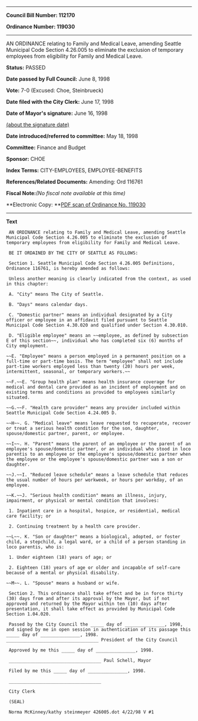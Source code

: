 

********

**Council Bill Number: 112170**
   
**Ordinance Number: 119030**
********

 AN ORDINANCE relating to Family and Medical Leave, amending Seattle Municipal Code Section 4.26.005 to eliminate the exclusion of temporary employees from eligibility for Family and Medical Leave.

**Status:** PASSED
   
**Date passed by Full Council:** June 8, 1998
   
**Vote:** 7-0 (Excused: Choe, Steinbrueck)
   
**Date filed with the City Clerk:** June 17, 1998
   
**Date of Mayor's signature:** June 16, 1998
   
[(about the signature date)](/~public/approvaldate.htm)
   
   
   
**Date introduced/referred to committee:** May 18, 1998
   
**Committee:** Finance and Budget
   
**Sponsor:** CHOE
   
   
**Index Terms:** CITY-EMPLOYEES, EMPLOYEE-BENEFITS

**References/Related Documents:** Amending: Ord 116761

**Fiscal Note:**_(No fiscal note available at this time)_

**Electronic Copy: **[PDF scan of Ordinance No. 119030](/~archives/Ordinances/Ord_119030.pdf)

********

**Text**
   
```
 AN ORDINANCE relating to Family and Medical Leave, amending Seattle Municipal Code Section 4.26.005 to eliminate the exclusion of temporary employees from eligibility for Family and Medical Leave.

 BE IT ORDAINED BY THE CITY OF SEATTLE AS FOLLOWS:

 Section 1. Seattle Municipal Code Section 4.26.005 Definitions, Ordinance 116761, is hereby amended as follows:

 Unless another meaning is clearly indicated from the context, as used in this chapter:

 A. "City" means The City of Seattle.

 B. "Days" means calendar days.

 C. "Domestic partner" means an individual designated by a City officer or employee in an affidavit filed pursuant to Seattle Municipal Code Section 4.30.020 and qualified under Section 4.30.010.

 D. "Eligible employee" means an ~~employee, as defined by subsection E of this section~~, individual who has completed six (6) months of City employment.

~~E. "Employee" means a person employed in a permanent position on a full-time or part-time basis. The term "employee" shall not include part-time workers employed less than twenty (20) hours per week, intermittent, seasonal, or temporary workers.~~

~~F.~~E. "Group health plan" means health insurance coverage for medical and dental care provided as an incident of employment and on existing terms and conditions as provided to employees similarly situated.

~~G.~~F. "Health care provider" means any provider included within Seattle Municipal Code Section 4.24.005 D.

~~H~~. G. "Medical leave" means leave requested to recuperate, recover or treat a serious health condition for the son, daughter, spouse/domestic partner, parent, or employee.

~~I~~. H. "Parent" means the parent of an employee or the parent of an employee's spouse/domestic partner, or an individual who stood in loco parentis to an employee or the employee's spouse/domestic partner when the employee or the employee's spouse/domestic partner was a son or daughter.

~~J.~~I. "Reduced leave schedule" means a leave schedule that reduces the usual number of hours per workweek, or hours per workday, of an employee.

~~K.~~J. "Serious health condition" means an illness, injury, impairment, or physical or mental condition that involves:

 1. Inpatient care in a hospital, hospice, or residential, medical care facility; or

 2. Continuing treatment by a health care provider.

~~L~~. K. "Son or daughter" means a biological, adopted, or foster child, a stepchild, a legal ward, or a child of a person standing in loco parentis, who is:

 1. Under eighteen (18) years of age; or

 2. Eighteen (18) years of age or older and incapable of self-care because of a mental or physical disability.

~~M~~. L. "Spouse" means a husband or wife.

 Section 2. This ordinance shall take effect and be in force thirty (30) days from and after its approval by the Mayor, but if not approved and returned by the Mayor within ten (10) days after presentation, it shall take effect as provided by Municipal Code Section 1.04.020.

 Passed by the City Council the _____ day of _______________, 1998, and signed by me in open session in authentication of its passage this _____ day of _______________, 1998. ___________________________________ President of the City Council

 Approved by me this _____ day of _______________, 1998.

 ___________________________________ Paul Schell, Mayor

 Filed by me this _____ day of _______________, 1998.

 ___________________________________

 City Clerk

 (SEAL)

 Norma McKinney/kathy steinmeyer 426005.dot 4/22/98 V #1

```
